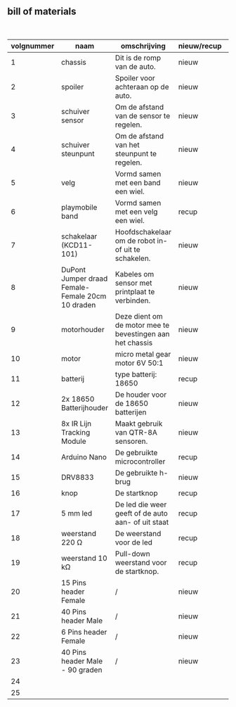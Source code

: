 ## bill of materials
<br />

|volgnummer|naam|omschrijving|nieuw/recup|kostprijs/stuk|aantal|subtotaal|
|----------|----|------------|-----------|---------|------|---------|
|         1|  chassis  |    Dit is de romp van de auto.        |   nieuw        |     gratis    |    1  |         |
|         2|  spoiler  |     Spoiler voor achteraan op de auto.       |   nieuw        |   gratis      |  1    |         |
|         3|   schuiver sensor |  Om de afstand van de sensor te regelen. |  nieuw   |    gratis     |    1  |         |
|         4|   schuiver steunpunt | Om de afstand van het steunpunt te regelen. |    nieuw   |  gratis   |  1    |    |
|         5|  velg  |     Vormd samen met een band een wiel.       |     nieuw      |     gratis    |   2   |         |
|         6|   playmobile band |   Vormd samen met een velg een wiel.    |    recup    |    gratis     |    2  |         |
|         7|  schakelaar (KCD11-101) | Hoofdschakelaar om de robot in- of uit te schakelen.  | nieuw | € 0,83  | 1 |      |
|         8|  DuPont Jumper draad Female-Female 20cm 10 draden  | Kabeles om sensor met printplaat te verbinden. | nieuw  |   € 0,75   | 2 |  |
|         9|  motorhouder  |  Deze dient om de motor mee te bevestingen aan het chassis | nieuw | gratis  |  1  |   |
|         10|  motor  | micro metal gear motor 6V 50:1 |   nieuw   |  € 3,25   |   2   |      |
|         11|   batterij | type batterij: 18650 |      recup     |    gratis     |   2   |         |
|         12| 2x 18650 Batterijhouder |   De houder voor de 18650 batterijen |   nieuw  |   € 1,5    | 1   |      |
|         13|  8x IR Lijn Tracking Module  |    Maakt gebruik van QTR-8A sensoren. | nieuw | € 3,5  | 1 |    |
|         14|  Arduino Nano  |   De gebruikte microcontroller         |     recup      |     € 2,61    |  1    |         |
|         15|  DRV8833  |      De gebruikte h-brug      |      nieuw     |      € 0,48   |  1    |         |
|         16|  knop  |     De startknop       |      recup     |    € 0,10     |   1   |         |
|         17|  5 mm led  |      De led die weer geeft of de auto aan- of uit staat  | recup |  € 0,10    |  1    |      |
|         18|  weerstand 220 Ω  |      De weerstand voor de led    |     recup      |    € 0,05     |   1   |         |
|         19|  weerstand 10 kΩ  |  Pull-down weerstand voor de startknop.  |     recup      |    € 0,05    |   1   |         |
|         20|  15 Pins header Female  |      /      |      nieuw     |    € 0,31	     |    2  |         |
|         21|  40 Pins header Male  |        /    |    nieuw       |     € 0,40    |   1   |         |
|         22|  6 Pins header Female  |     /       |    nieuw       |    € 0,18	     |   3   |         |
|         23|  40 Pins header Male - 90 graden  |  /  |  nieuw    |    € 0,50	  |   1   |         |
|         24|    |            |           |         |      |         |
|         25|    |            |           |         |      |         |

